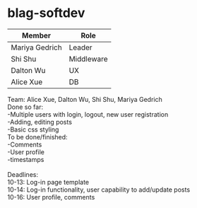 # blag-softdev

Member | Role
-------|-------
Mariya Gedrich | Leader
Shi Shu | Middleware
Dalton Wu | UX
Alice Xue | DB

Team: Alice Xue, Dalton Wu, Shi Shu, Mariya Gedrich <br>
Done so far: <br>
-Multiple users with login, logout, new user registration<br>
-Adding, editing posts<br>
-Basic css styling<br>
To be done/finished: <br>
-Comments<br>
-User profile<br>
-timestamps<br>
<br>
Deadlines: <br>
10-13: Log-in page template <br>
10-14: Log-in functionality, user capability to add/update posts <br>
10-16: User profile, comments <br>
